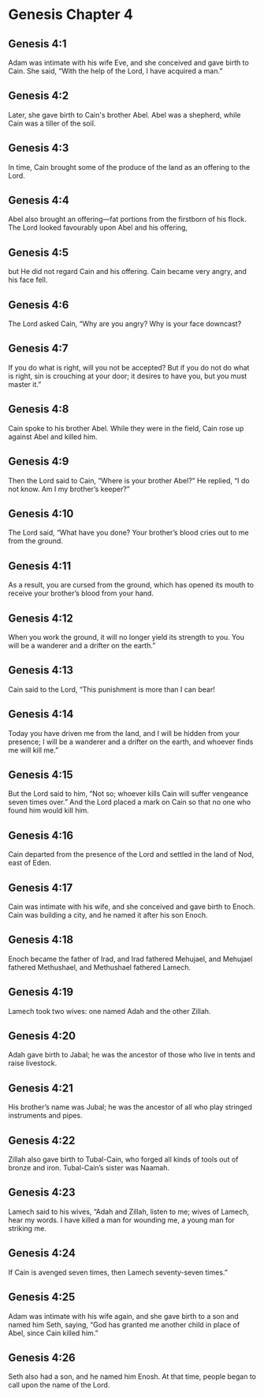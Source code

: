 # Genesis Chapter 4

## Genesis 4:1
Adam was intimate with his wife Eve, and she conceived and gave birth to Cain. She said, “With the help of the Lord, I have acquired a man.”

## Genesis 4:2
Later, she gave birth to Cain's brother Abel. Abel was a shepherd, while Cain was a tiller of the soil.

## Genesis 4:3
In time, Cain brought some of the produce of the land as an offering to the Lord.

## Genesis 4:4
Abel also brought an offering—fat portions from the firstborn of his flock. The Lord looked favourably upon Abel and his offering,

## Genesis 4:5
but He did not regard Cain and his offering. Cain became very angry, and his face fell.

## Genesis 4:6
The Lord asked Cain, “Why are you angry? Why is your face downcast?

## Genesis 4:7
If you do what is right, will you not be accepted? But if you do not do what is right, sin is crouching at your door; it desires to have you, but you must master it.”

## Genesis 4:8
Cain spoke to his brother Abel. While they were in the field, Cain rose up against Abel and killed him.

## Genesis 4:9
Then the Lord said to Cain, “Where is your brother Abel?” He replied, “I do not know. Am I my brother’s keeper?”

## Genesis 4:10
The Lord said, “What have you done? Your brother’s blood cries out to me from the ground.

## Genesis 4:11
As a result, you are cursed from the ground, which has opened its mouth to receive your brother’s blood from your hand.

## Genesis 4:12
When you work the ground, it will no longer yield its strength to you. You will be a wanderer and a drifter on the earth.”

## Genesis 4:13
Cain said to the Lord, “This punishment is more than I can bear!

## Genesis 4:14
Today you have driven me from the land, and I will be hidden from your presence; I will be a wanderer and a drifter on the earth, and whoever finds me will kill me.”

## Genesis 4:15
But the Lord said to him, “Not so; whoever kills Cain will suffer vengeance seven times over.” And the Lord placed a mark on Cain so that no one who found him would kill him.

## Genesis 4:16
Cain departed from the presence of the Lord and settled in the land of Nod, east of Eden.

## Genesis 4:17
Cain was intimate with his wife, and she conceived and gave birth to Enoch. Cain was building a city, and he named it after his son Enoch.

## Genesis 4:18
Enoch became the father of Irad, and Irad fathered Mehujael, and Mehujael fathered Methushael, and Methushael fathered Lamech.

## Genesis 4:19
Lamech took two wives: one named Adah and the other Zillah.

## Genesis 4:20
Adah gave birth to Jabal; he was the ancestor of those who live in tents and raise livestock.

## Genesis 4:21
His brother’s name was Jubal; he was the ancestor of all who play stringed instruments and pipes.

## Genesis 4:22
Zillah also gave birth to Tubal-Cain, who forged all kinds of tools out of bronze and iron. Tubal-Cain’s sister was Naamah.

## Genesis 4:23
Lamech said to his wives, “Adah and Zillah, listen to me; wives of Lamech, hear my words. I have killed a man for wounding me, a young man for striking me.

## Genesis 4:24
If Cain is avenged seven times, then Lamech seventy-seven times.”

## Genesis 4:25
Adam was intimate with his wife again, and she gave birth to a son and named him Seth, saying, “God has granted me another child in place of Abel, since Cain killed him.”

## Genesis 4:26
Seth also had a son, and he named him Enosh. At that time, people began to call upon the name of the Lord.
